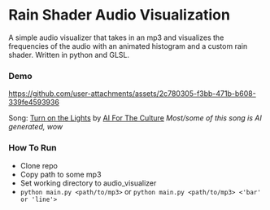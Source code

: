 # Rain Shader Audio Visualization

A simple audio visualizer that takes in an mp3 and visualizes the frequencies of the audio with an animated histogram and a custom rain shader. Written in python and GLSL.

### Demo

https://github.com/user-attachments/assets/2c780305-f3bb-471b-b608-339fe4593936

Song: [Turn on the Lights](https://www.youtube.com/watch?v=TzlEfnXL7N4) by [AI For The Culture](https://www.youtube.com/@AIForTheCulture)
*Most/some of this song is AI generated, wow*

### How To Run

- Clone repo
- Copy path to some mp3
- Set working directory to audio_visualizer
- `python main.py <path/to/mp3>` or `python main.py <path/to/mp3> <'bar' or 'line'>`
